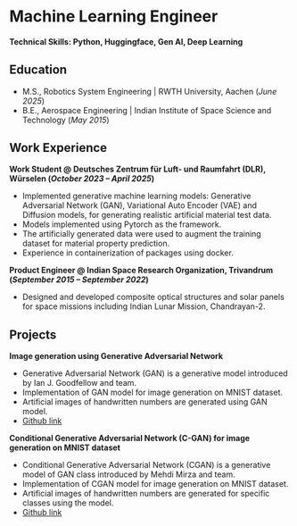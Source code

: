 # Machine Learning Engineer

#### Technical Skills: Python, Huggingface, Gen AI, Deep Learning

## Education						       		
- M.S., Robotics System Engineering	 | RWTH University, Aachen (_June 2025_)	 			        		
- B.E., Aerospace Engineering         | Indian Institute of Space Science and Technology (_May 2015_)

## Work Experience
**Work Student @ Deutsches Zentrum für Luft- und Raumfahrt (DLR),  Würselen (_October 2023 – April 2025_)**
- Implemented generative machine learning models: Generative Adversarial Network (GAN), Variational Auto Encoder (VAE) and Diffusion models, for generating realistic artificial material test data.
- Models implemented using Pytorch as the framework.
- The artificially generated data were used to augment the training dataset for material property prediction.
- Experience in containerization of packages using docker.


**Product Engineer  @ Indian Space Research Organization, Trivandrum (_September 2015 – September 2022_)**
- Designed and developed composite optical structures and solar panels for space missions including Indian Lunar Mission, Chandrayan-2.

## Projects
**Image generation using Generative Adversarial Network**
- Generative Adversarial Network (GAN) is a generative model introduced by Ian J. Goodfellow and team.
- Implementation of GAN model for image generation on MNIST dataset.
- Artificial images of handwritten numbers are generated using GAN model.
- [Github link](https://github.com/Amal-Jyothis/mnist_gan)

**Conditional Generative Adversarial Network (C-GAN) for image generation on MNIST dataset**
- Conditional Generative Adversarial Network (CGAN) is a generative model of GAN class introduced by Mehdi Mirza and team.
- Implementation of CGAN model for image generation on MNIST dataset.
- Artificial images of handwritten numbers are generated for specific classes using the model.
- [Github link](https://github.com/Amal-Jyothis/mnist-cgan)

